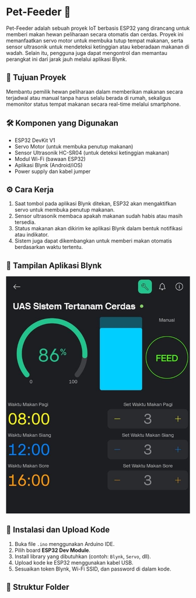 # Pet-Feeder 🐾

Pet-Feeder adalah sebuah proyek IoT berbasis ESP32 yang dirancang untuk memberi makan hewan peliharaan secara otomatis dan cerdas. Proyek ini memanfaatkan servo motor untuk membuka tutup tempat makanan, serta sensor ultrasonik untuk mendeteksi ketinggian atau keberadaan makanan di wadah. Selain itu, pengguna juga dapat mengontrol dan memantau perangkat ini dari jarak jauh melalui aplikasi Blynk.

## 🎯 Tujuan Proyek

Membantu pemilik hewan peliharaan dalam memberikan makanan secara terjadwal atau manual tanpa harus selalu berada di rumah, sekaligus memonitor status tempat makanan secara real-time melalui smartphone.

## 🛠 Komponen yang Digunakan

- ESP32 DevKit V1
- Servo Motor (untuk membuka penutup makanan)
- Sensor Ultrasonik HC-SR04 (untuk deteksi ketinggian makanan)
- Modul Wi-Fi (bawaan ESP32)
- Aplikasi Blynk (Android/iOS)
- Power supply dan kabel jumper

## ⚙️ Cara Kerja

1. Saat tombol pada aplikasi Blynk ditekan, ESP32 akan mengaktifkan servo untuk membuka penutup makanan.
2. Sensor ultrasonik membaca apakah makanan sudah habis atau masih tersedia.
3. Status makanan akan dikirim ke aplikasi Blynk dalam bentuk notifikasi atau indikator.
4. Sistem juga dapat dikembangkan untuk memberi makan otomatis berdasarkan waktu tertentu.

## 📱 Tampilan Aplikasi Blynk

![Tampilan Blynk](https://github.com/Sahal29-blip/Pet-Feeder/raw/main/Tampilan%20Aplikasi%20Blynk.jpeg)

## 🔧 Instalasi dan Upload Kode

1. Buka file `.ino` menggunakan Arduino IDE.
2. Pilih board **ESP32 Dev Module**.
3. Install library yang dibutuhkan (contoh: `Blynk`, `Servo`, dll).
4. Upload kode ke ESP32 menggunakan kabel USB.
5. Sesuaikan token Blynk, Wi-Fi SSID, dan password di dalam kode.

## 📂 Struktur Folder

